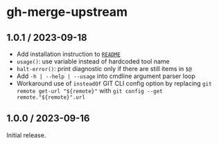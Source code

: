 # gh-merge-upstream

## 1.0.1 / 2023-09-18
- Add installation instruction to [`README`](./README)
- `usage()`: use variable instead of hardcoded tool name
- `halt-error()`: print diagnostic only if there are still items in `$@`
- Add `-h | --help | --usage` into cmdline argument parser loop
- Workaround use of `insteadOf` GIT CLI config option by replacing `git remote get-url "${remote}"`
  with `git config --get remote."${remote}".url`

## 1.0.0 / 2023-09-16

Initial release.
